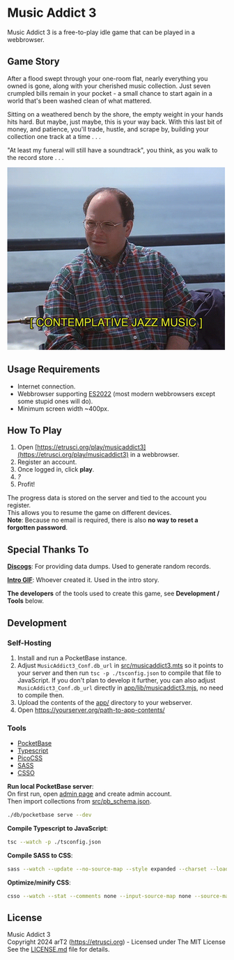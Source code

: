 # Music Addict 3

Music Addict 3 is a free-to-play idle game that can be played in a webbrowser.




## Game Story

After a flood swept through your one-room flat, nearly everything you owned is gone, along with your cherished music collection. Just seven crumpled bills remain in your pocket - a small chance to start again in a world that's been washed clean of what mattered.

Sitting on a weathered bench by the shore, the empty weight in your hands hits hard. But maybe, just maybe, this is your way back. With this last bit of money, and patience, you'll trade, hustle, and scrape by, building your collection one track at a time . . .

"At least my funeral will still have a soundtrack", you think, as you walk to the record store . . .

![Contemplative Jazz Music](./src/vendor/unknown/intro.gif)




## Usage Requirements

- Internet connection.
- Webbrowser supporting [ES2022](https://caniuse.com/sr_es13) (most modern webbrowsers except some stupid ones will do).
- Minimum screen width ~400px.




## How To Play

1. Open [https://etrusci.org/play/musicaddict3](https://etrusci.org/play/musicaddict3) in a webbrowser.
2. Register an account.
3. Once logged in, click **play**.
4. *?*
5. Profit!

The progress data is stored on the server and tied to the account you register.  
This allows you to resume the game on different devices.  
**Note**: Because no email is required, there is also **no way to reset a forgotten password**.




## Special Thanks To

**[Discogs](https://discogs.com)**: For providing data dumps. Used to generate random records.

**[Intro GIF](./src/vendor/unknown/intro.gif)**: Whoever created it. Used in the intro story.

**The developers** of the tools used to create this game, see **Development / Tools** below.


## Development

### Self-Hosting

1. Install and run a PocketBase instance.
2. Adjust `MusicAddict3_Conf.db_url` in [src/musicaddict3.mts](./src/musicaddict3.mts) so it points to your server and then run `tsc -p ./tsconfig.json` to compile that file to JavaScript. If you don't plan to develop it further, you can also adjust `MusicAddict3_Conf.db_url` directly in [app/lib/musicaddict3.mjs](./app/lib/musicaddict3.mjs), no need to compile then.
3. Upload the contents of the [app/](./app) directory to your webserver.
4. Open <https://yourserver.org/path-to-app-contents/>

### Tools

- [PocketBase](https://github.com/pocketbase/pocketbase)
- [Typescript](https://github.com/microsoft/TypeScript)
- [PicoCSS](https://github.com/picocss/pico)
- [SASS](https://github.com/sass/sass)
- [CSSO](https://github.com/css/csso)

**Run local PocketBase server**:  
On first run, open [admin page](http://127.0.0.1:8090/_/) and create admin account.  
Then import collections from [src/pb_schema.json](./src/pb_schema.json).
```bash
./db/pocketbase serve --dev
```

**Compile Typescript to JavaScript**:
```bash
tsc --watch -p ./tsconfig.json
```

**Compile SASS to CSS**:
```bash
sass --watch --update --no-source-map --style expanded --charset --load-path ./src/vendor/pico/2.0.6/scss ./src/:./src/
```

**Optimize/minify CSS**:
```bash
csso --watch --stat --comments none --input-source-map none --source-map none --input ./src/musicaddict3.css --output ./app/lib/musicaddict3.min.css
```


## License

Music Addict 3  
Copyright 2024 arT2 (<https://etrusci.org>) - Licensed under The MIT License  
See the [LICENSE.md](./LICENSE.md) file for details.
